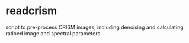 # readcrism
script to pre-process CRISM images, including denoising and calculating ratioed image and spectral parameters.
